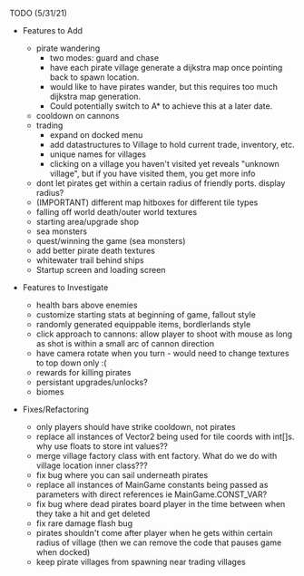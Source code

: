 TODO (5/31/21)
- Features to Add
    - pirate wandering 
        - two modes: guard and chase
        - have each pirate village generate a dijkstra map once pointing back to spawn location.
        - would like to have pirates wander, but this requires too much dijkstra map generation.
        - Could potentially switch to A* to achieve this at a later date.
    - cooldown on cannons
    - trading 
        - expand on docked menu
        - add datastructures to Village to hold current trade, inventory, etc.
        - unique names for villages
        - clicking on a village you haven't visited yet reveals "unknown village", but if you have visited them, you get more info
    - dont let pirates get within a certain radius of friendly ports. display radius?
    - (IMPORTANT) different map hitboxes for different tile types
    - falling off world death/outer world textures
    - starting area/upgrade shop
    - sea monsters
    - quest/winning the game (sea monsters)
    - add better pirate death textures
    - whitewater trail behind ships
    - Startup screen and loading screen
    
- Features to Investigate
    - health bars above enemies
    - customize starting stats at beginning of game, fallout style
    - randomly generated equippable items, bordlerlands style
    - click approach to cannons: allow player to shoot with mouse as long as shot is within a small arc of cannon direction
    - have camera rotate when you turn - would need to change textures to top down only :(
    - rewards for killing pirates
    - persistant upgrades/unlocks?
    - biomes

- Fixes/Refactoring
    - only players should have strike cooldown, not pirates
    - replace all instances of Vector2 being used for tile coords with int[]s. why use floats to store int values??
    - merge village factory class with ent factory. What do we do with village location inner class???
    - fix bug where you can sail underneath pirates
    - replace all instances of MainGame constants being passed as parameters with direct references ie MainGame.CONST_VAR?
    - fix bug where dead pirates board player in the time between when they take a hit and get deleted
    - fix rare damage flash bug
    - pirates shouldn't come after player when he gets within certain radius of village (then we can remove the code that pauses game when docked)
    - keep pirate villages from spawning near trading villages
